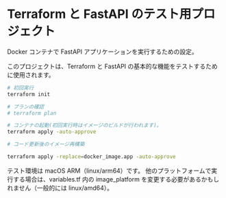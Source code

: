 # Terraform と FastAPI のテスト用プロジェクト

Docker コンテナで FastAPI アプリケーションを実行するための設定。

このプロジェクトは、Terraform と FastAPI の基本的な機能をテストするために使用されます。

```bash
# 初回実行
terraform init

# プランの確認
# terraform plan

# コンテナの起動(初回実行時はイメージのビルドが行われます)。
terraform apply -auto-approve

# コード更新後のイメージ再構築

terraform apply -replace=docker_image.app -auto-approve
```

テスト環境は macOS ARM（linux/arm64）です。
他のプラットフォームで実行する場合は、variables.tf 内の image_platform を変更する必要があるかもしれません（一般的には linux/amd64）。
